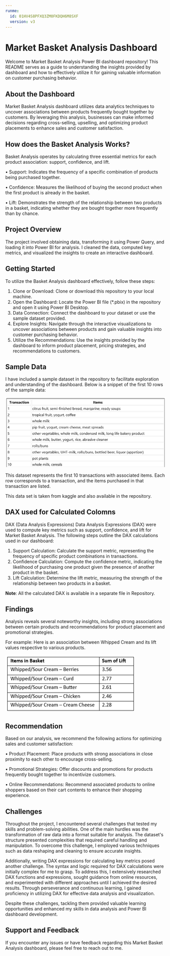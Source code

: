 ```yaml
---
runme:
  id: 01HV4S8PFXQ3ZM0FKDQH6M8SXF
  version: v3
---
```


# Market Basket Analysis Dashboard

Welcome to Market Basket Analysis Power BI dashboard repository! This README serves as a guide to understanding the insights provided by dashboard and how to effectively utilize it for gaining valuable information on customer purchasing behavior.

## About the Dashboard

Market Basket Analysis dashboard utilizes data analytics techniques to uncover associations between products frequently bought together by customers. By leveraging this analysis, businesses can make informed decisions regarding cross-selling, upselling, and optimizing product placements to enhance sales and customer satisfaction.

## How does the Basket Analysis Works?

Basket Analysis operates by calculating three essential metrics for each product association: support, confidence, and lift.

•	Support: Indicates the frequency of a specific combination of products being purchased together.

•	Confidence: Measures the likelihood of buying the second product when the first product is already in the basket.

•	Lift: Demonstrates the strength of the relationship between two products in a basket, indicating whether they are bought together more frequently than by chance.

## Project Overview

The project involved obtaining data, transforming it using Power Query, and loading it into Power BI for analysis. I cleaned the data, computed key metrics, and visualized the insights to create an interactive dashboard.

## Getting Started

To utilize the Basket Analysis dashboard effectively, follow these steps:

1. Clone or Download: Clone or download this repository to your local machine.
2. Open the Dashboard: Locate the Power BI file (*.pbix) in the repository and open it using Power BI Desktop.
3. Data Connection: Connect the dashboard to your dataset or use the sample dataset provided.
4. Explore Insights: Navigate through the interactive visualizations to uncover associations between products and gain valuable insights into customer purchasing behavior.
5. Utilize the Recommendations: Use the insights provided by the dashboard to inform product placement, pricing strategies, and recommendations to customers.

## Sample Data

I have included a sample dataset in the repository to facilitate exploration and understanding of the dashboard. Below is a snippet of the first 10 rows of the sample data:

![sample_data](./assets/001.png)

This dataset represents the first 10 transactions with associated items. Each row corresponds to a transaction, and the items purchased in that transaction are listed.

This data set is taken from kaggle and also available in the repository.

## DAX used for Calculated Colomns

DAX (Data Analysis Expressions)
Data Analysis Expressions (DAX) were used to compute key metrics such as support, confidence, and lift for Market Basket Analysis. The following steps outline the DAX calculations used in our dashboard:

1. Support Calculation: Calculate the support metric, representing the frequency of specific product combinations in transactions.
2. Confidence Calculation: Compute the confidence metric, indicating the likelihood of purchasing one product given the presence of another product in the basket.
3. Lift Calculation: Determine the lift metric, measuring the strength of the relationship between two products in a basket.

**Note**: All the calculated DAX is available in a separate file in Repository.

## Findings

Analysis reveals several noteworthy insights, including strong associations between certain products and recommendations for product placement and promotional strategies.

For example:
Here is an association between Whipped Cream and its lift values respective to various products.

![lift values for wipped cream - 2](./assets/002.png)

## Recommendation

Based on our analysis, we recommend the following actions for optimizing sales and customer satisfaction:

•	Product Placement: Place products with strong associations in close proximity to each other to encourage cross-selling.

•	Promotional Strategies: Offer discounts and promotions for products frequently bought together to incentivize customers.

•	Online Recommendations: Recommend associated products to online shoppers based on their cart contents to enhance their shopping experience.

## Challenges

Throughout the project, I encountered several challenges that tested my skills and problem-solving abilities. One of the main hurdles was the transformation of raw data into a format suitable for analysis. The dataset's structure presented complexities that required careful handling and manipulation. To overcome this challenge, I employed various techniques such as data reshaping and cleaning to ensure accurate insights.

Additionally, writing DAX expressions for calculating key metrics posed another challenge. The syntax and logic required for DAX calculations were initially complex for me to grasp. To address this, I extensively researched DAX functions and expressions, sought guidance from online resources, and experimented with different approaches until I achieved the desired results. Through perseverance and continuous learning, I gained proficiency in utilizing DAX for effective data analysis and visualization.

Despite these challenges, tackling them provided valuable learning opportunities and enhanced my skills in data analysis and Power BI dashboard development.

## Support and Feedback

If you encounter any issues or have feedback regarding this Market Basket Analysis dashboard, please feel free to reach out to me.

